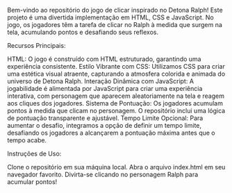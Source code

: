 Bem-vindo ao repositório do jogo de clicar inspirado no Detona Ralph! Este projeto é uma divertida implementação em HTML, CSS e JavaScript. No jogo, os jogadores têm a tarefa de clicar no Ralph à medida que surgem na tela, acumulando pontos e desafiando seus reflexos.

Recursos Principais:

HTML: O jogo é construído com HTML estruturado, garantindo uma experiência consistente.
Estilo Vibrante com CSS: Utilizamos CSS para criar uma estética visual atraente, capturando a atmosfera colorida e animada do universo de Detona Ralph.
Interação Dinâmica com JavaScript: A jogabilidade é alimentada por JavaScript para criar uma experiência interativa, com personagem que aparecem aleatoriamente na tela e reagem aos cliques dos jogadores.
Sistema de Pontuação: Os jogadores acumulam pontos à medida que clicam no personagem. O repositório inclui uma lógica de pontuação transparente e ajustável.
Tempo Limite Opcional: Para aumentar o desafio, integramos a opção de definir um tempo limite, desafiando os jogadores a alcançarem a pontuação máxima antes que o tempo acabe.

Instruções de Uso:

Clone o repositório em sua máquina local.
Abra o arquivo index.html em seu navegador favorito.
Divirta-se clicando no personagem Ralph para acumular pontos!
